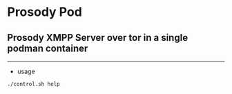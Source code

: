 # Prosody Pod
## Prosody XMPP Server over tor in a single podman container
---
* usage
```bash
./control.sh help
```
